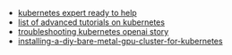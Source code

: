 * [kubernetes expert ready to help](https://www.reddit.com/r/kubernetes/comments/f7apiu/k8sdevops_expert_looking_to_help_out)
* [list of advanced tutorials on kubernetes](https://techbeacon.com/enterprise-it/47-advanced-tutorials-mastering-kubernetes?utm_content=73574978&utm_medium=social&utm_source=twitter)
* [troubleshooting kubernetes openai story](https://openai.com/blog/scaling-kubernetes-to-2500-nodes)
* [installing-a-diy-bare-metal-gpu-cluster-for-kubernetes](https://hackernoon.com/installing-a-diy-bare-metal-gpu-cluster-for-kubernetes-364200254187)
